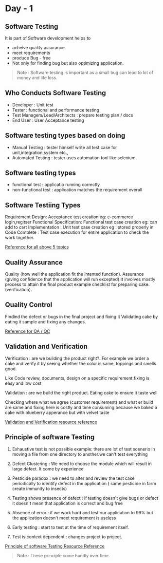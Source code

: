 # Day - 1

## Software Testing
It is part of Software development helps to 
- acheive quality assurance
- meet requirements
- produce Bug - free
- Not only for finding bug but also optimizing application.

> Note : Software testing is important as a small bug can lead to lot of money and life loss.

## Who Conducts Software Testing

- Developer : Unit test
- Tester : functional and performance testing
- Test Managers/Lead/Architects : prepare testing plan / docs
- End User : User Acceptance testing

## Software testing types based on doing

- Manual Testing  : tester himself write all test case for unit,integration,system etc.,
- Automated Testing : tester uses automation tool like selenium.

## Software testing types 

- functional test : applicatio running correctly
- non-functional test : application matches the requirement overall

## Software Testiing Types

Requirement Design:	Acceptance test creation eg: e-commerce  login,regitser 
Functional Specification: Functional test case creation eg: can add to cart
Implementation :	Unit test case creation  eg : stored properly in 
Code Complete :	Test case execution for entire application to check the work together.

[Reference for all above 5 topics ](https://artoftesting.com/what-is-software-testing)


## Quality Assurance

Quality (how well the application fit the intented function).
Assurance (giving confidence that the application will run excepted).It involves mostly process to attain the final product example checklist for preparing cake.(verification).

## Quality Control

Findind the defect or bugs in the final project and fixing it
Validating cake by eating it sample and fixing any changes.

[Reference for QA / QC](https://artoftesting.com/quality-assurance)


## Validation and Verification

Verification : are we building the product right?. For example we order a cake and verify it by seeing whether the color is same, toppings and smells good.

Like Code review, documents, design on a specific requirement.fixing is easy and low cost

Validation : are we build the right product. Eating cake to ensure it taste well

Checking where what we agree (customer requirement) and what er build are same and fixing here is costly and time consuming because we baked a cake with blueberry apperance but with velvet taste

[Validation and Verification resource reference](https://artoftesting.com/verification-and-validation)

## Principle of software Testing

1. Exhaustive test is not possible example: there are lot of test scenerio in moving a file from one directory to another.we can't test everything

1. Defect Clustering : We need to choose the module which will result in large defect. It come by experience

1. Pesticide paradox : we need to alter and review the test case periodically to identify defect in the application ( same pesticide in farm create immunity to insects)

1. Testing shows presence of defect : if testing doesn't give bugs or defect it doesn't mean that application is correct and bug free

1. Absence of error : if we work hard and test our application to 99% but the application doesn't meet requirement is useless

1. Early testing : start to test at the time of requirement itself.

1. Test is context dependent : changes project to project.

[Principle of software Testing Resource Reference](https://www.guru99.com/software-testing-seven-principles.html)

> Note : These principle come handly over time.
